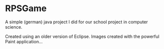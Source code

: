 RPSGame
=======

A simple (german) java project I did for our school project in computer science.

Created using an older version of Eclipse. Images created with the powerful
Paint application...